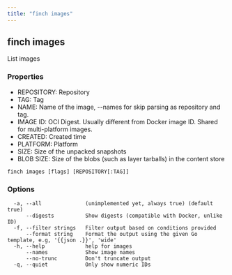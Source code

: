 ```yaml
---
title: "finch images"
---
```


## finch images

List images

### Properties

- REPOSITORY: Repository
- TAG:        Tag
- NAME:       Name of the image, --names for skip parsing as repository and tag.
- IMAGE ID:   OCI Digest. Usually different from Docker image ID. Shared for multi-platform images.
- CREATED:    Created time
- PLATFORM:   Platform
- SIZE:       Size of the unpacked snapshots
- BLOB SIZE:  Size of the blobs (such as layer tarballs) in the content store

```
finch images [flags] [REPOSITORY[:TAG]]
```

### Options

```
  -a, --all              (unimplemented yet, always true) (default true)
      --digests          Show digests (compatible with Docker, unlike ID)
  -f, --filter strings   Filter output based on conditions provided
      --format string    Format the output using the given Go template, e.g, '{{json .}}', 'wide'
  -h, --help             help for images
      --names            Show image names
      --no-trunc         Don't truncate output
  -q, --quiet            Only show numeric IDs
```

